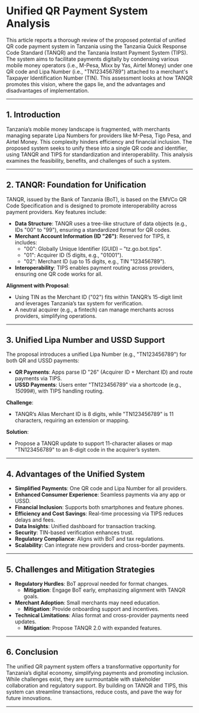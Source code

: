 # Unified QR Payment System Analysis

This article reports a thorough review of the proposed potential of unified QR code payment system in Tanzania using the Tanzania Quick Response Code Standard (TANQR) and the Tanzania Instant Payment System (TIPS). The system aims to facilitate payments digitally by condensing various mobile money operators (i.e., M-Pesa, Mixx by Yas, Airtel Money) under one QR code and Lipa Number (i.e., "TN123456789") attached to a merchant's Taxpayer Identification Number (TIN). This assessment looks at how TANQR promotes this vision, where the gaps lie, and the advantages and disadvantages of implementation.

---

## 1. Introduction

Tanzania’s mobile money landscape is fragmented, with merchants managing separate Lipa Numbers for providers like M-Pesa, Tigo Pesa, and Airtel Money. This complexity hinders efficiency and financial inclusion. The proposed system seeks to unify these into a single QR code and identifier, using TANQR and TIPS for standardization and interoperability. This analysis examines the feasibility, benefits, and challenges of such a system.

---

## 2. TANQR: Foundation for Unification

TANQR, issued by the Bank of Tanzania (BoT), is based on the EMVCo QR Code Specification and is designed to promote interoperability across payment providers. Key features include:

- **Data Structure**: TANQR uses a tree-like structure of data objects (e.g., IDs "00" to "99"), ensuring a standardized format for QR codes.
- **Merchant Account Information (ID "26")**: Reserved for TIPS, it includes:
  - "00": Globally Unique Identifier (GUID) – "tz.go.bot.tips".
  - "01": Acquirer ID (5 digits, e.g., "01001").
  - "02": Merchant ID (up to 15 digits, e.g., TIN "123456789").
- **Interoperability**: TIPS enables payment routing across providers, ensuring one QR code works for all.

**Alignment with Proposal**:
- Using TIN as the Merchant ID ("02") fits within TANQR’s 15-digit limit and leverages Tanzania’s tax system for verification.
- A neutral acquirer (e.g., a fintech) can manage merchants across providers, simplifying operations.

---

## 3. Unified Lipa Number and USSD Support

The proposal introduces a unified Lipa Number (e.g., "TN123456789") for both QR and USSD payments:

- **QR Payments**: Apps parse ID "26" (Acquirer ID + Merchant ID) and route payments via TIPS.
- **USSD Payments**: Users enter "TN123456789" via a shortcode (e.g., *150*99#), with TIPS handling routing.

**Challenge**:
- TANQR’s Alias Merchant ID is 8 digits, while "TN123456789" is 11 characters, requiring an extension or mapping.

**Solution**:
- Propose a TANQR update to support 11-character aliases or map "TN123456789" to an 8-digit code in the acquirer’s system.

---

## 4. Advantages of the Unified System

- **Simplified Payments**: One QR code and Lipa Number for all providers.
- **Enhanced Consumer Experience**: Seamless payments via any app or USSD.
- **Financial Inclusion**: Supports both smartphones and feature phones.
- **Efficiency and Cost Savings**: Real-time processing via TIPS reduces delays and fees.
- **Data Insights**: Unified dashboard for transaction tracking.
- **Security**: TIN-based verification enhances trust.
- **Regulatory Compliance**: Aligns with BoT and tax regulations.
- **Scalability**: Can integrate new providers and cross-border payments.

---

## 5. Challenges and Mitigation Strategies

- **Regulatory Hurdles**: BoT approval needed for format changes.
  - **Mitigation**: Engage BoT early, emphasizing alignment with TANQR goals.
- **Merchant Adoption**: Small merchants may need education.
  - **Mitigation**: Provide onboarding support and incentives.
- **Technical Limitations**: Alias format and cross-provider payments need updates.
  - **Mitigation**: Propose TANQR 2.0 with expanded features.

---

## 6. Conclusion

The unified QR payment system offers a transformative opportunity for Tanzania’s digital economy, simplifying payments and promoting inclusion. While challenges exist, they are surmountable with stakeholder collaboration and regulatory support. By building on TANQR and TIPS, this system can streamline transactions, reduce costs, and pave the way for future innovations.

---

